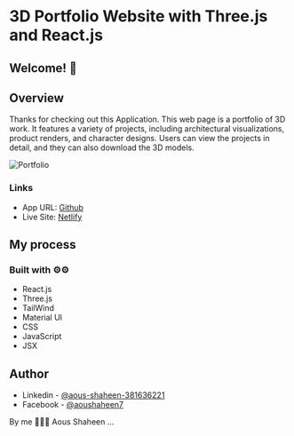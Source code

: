 # 3D Portfolio Website with Three.js and React.js

## Welcome! 👋

## Overview
Thanks for checking out this Application.
This web page is a portfolio of 3D work. It features a variety of projects, including architectural visualizations, product renders, and character designs. Users can view the projects in detail, and they can also download the 3D models.

![Portfolio](./views/view01.gif)


### Links

- App URL: [Github](https://github.com/shaheen7a/3D-Web-Developer-Portfolio.git)
- Live Site: [Netlify](https://3d-shaheen-portfolio.netlify.app/)

## My process
### Built with ⚙️⚙️

- React.js
- Three.js
- TailWind
- Material UI
- CSS
- JavaScript
- JSX

## Author

- Linkedin - [@aous-shaheen-381636221](https://www.linkedin.com/in/shaheen2001/)
- Facebook - [@aoushaheen7](https://www.facebook.com/shaheen72001/)

By me 🚀🚀🚀
Aous Shaheen
...
